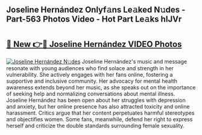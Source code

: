 ## Joseline Hernández Onlyf𝚊ns Le𝚊ked N𝚞des - Part-563 Photos Video - Hot Part Le𝚊ks hIJVr

# <h2><a href="http://ab65108.deff.icu/?id=Joseline+Hern%c3%a1ndez">🔗 New 👉🔴 Joseline Hernández VIDEO Photos</a></h2>

[![Joseline Hernández N𝚞des](https://i.imgur.com/rIISA9y.gif)](http://ab65108.deff.icu/?id=Joseline+Hern%c3%a1ndez)
Joseline Hernández's music and message resonate with young audiences who find solace and strength in her vulnerability. She actively engages with her fans online, fostering a supportive and inclusive community. Her advocacy for mental health awareness extends beyond her music, as she speaks out on the importance of seeking help and normalizing conversations about mental illness. Joseline Hernández has been open about her struggles with depression and anxiety, but her online presence has also attracted toxicity and online harassment. Critics argue that her content perpetuates harmful stereotypes and objectifies women. Some fans, meanwhile, defend her right to express herself and criticize the double standards surrounding female sexuality.
